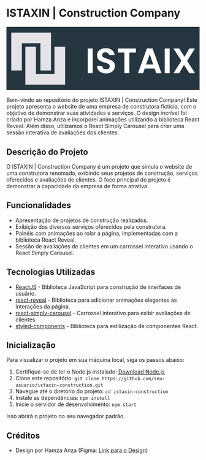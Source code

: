 # ISTAXIN | Construction Company

![ISTAXIN Logo](./public/logoreadme.png)

Bem-vindo ao repositório do projeto ISTAXIN | Construction Company! Este projeto apresenta o website de uma empresa de construtora fictícia, com o objetivo de demonstrar suas atividades e serviços. O design incrível foi criado por Hamza Anza e incorporei animações utilizando a biblioteca React Reveal. Além disso, utilizamos o React Simply Carousel para criar uma sessão interativa de avaliações dos clientes.

## Descrição do Projeto

O ISTAXIN | Construction Company é um projeto que simula o website de uma construtora renomada, exibindo seus projetos de construção, serviços oferecidos e avaliações de clientes. O foco principal do projeto é demonstrar a capacidade da empresa de forma atrativa.

## Funcionalidades

- Apresentação de projetos de construção realizados.
- Exibição dos diversos serviços oferecidos pela construtora.
- Painéis com animações ao rolar a página, implementadas com a biblioteca React Reveal.
- Sessão de avaliações de clientes em um carrossel interativo usando o React Simply Carousel.

## Tecnologias Utilizadas

- [ReactJS](https://reactjs.org/) - Biblioteca JavaScript para construção de interfaces de usuário.
- [react-reveal](https://www.npmjs.com/package/react-reveal) - Biblioteca para adicionar animações elegantes às interações da página.
- [react-simply-carousel](https://www.npmjs.com/package/react-simply-carousel) - Carrossel interativo para exibir avaliações de clientes.
- [styled-components](https://styled-components.com/) - Biblioteca para estilização de componentes React.

## Inicialização

Para visualizar o projeto em sua máquina local, siga os passos abaixo:

1. Certifique-se de ter o Node.js instalado: [Download Node.js](https://nodejs.org/)
2. Clone este repositório: `git clone https://github.com/seu-usuario/istaxin-construction.git`
3. Navegue até o diretório do projeto: `cd istaxin-construction`
4. Instale as dependências: `npm install`
5. Inicie o servidor de desenvolvimento: `npm start`

Isso abrirá o projeto no seu navegador padrão.

## Créditos

- Design por Hamza Anza (Figma: [Link para o Design](https://www.figma.com/@hamzaanza))


